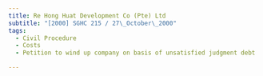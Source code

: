 ```yaml
---
title: Re Hong Huat Development Co (Pte) Ltd
subtitle: "[2000] SGHC 215 / 27\_October\_2000"
tags:
  - Civil Procedure
  - Costs
  - Petition to wind up company on basis of unsatisfied judgment debt

---
```


